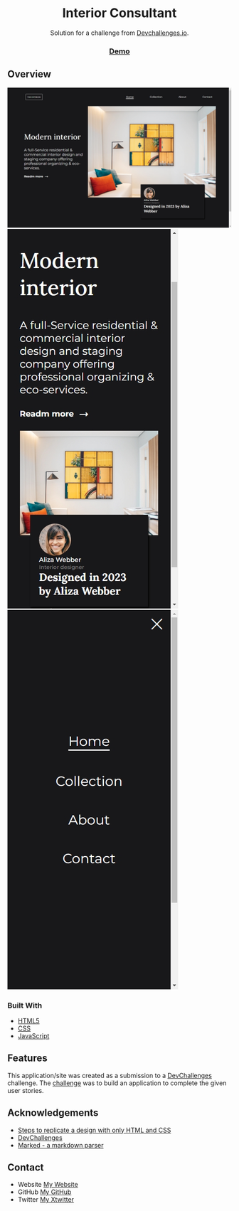 <!-- Please update value in the {}  -->

<h1 align="center">Interior Consultant</h1>

<div align="center">
   Solution for a challenge from  <a href="http://devchallenges.io" target="_blank">Devchallenges.io</a>.
</div>

<div align="center">
  <h3>
    <a href="https://johnarcila.github.io/interior-consultant/">
      Demo
    </a>
     
  </h3>
</div>


## Overview

![screenshot](https://github.com/JohnArcila/interior-consultant/blob/main/img/1.jpeg)
![screenshot](https://github.com/JohnArcila/interior-consultant/blob/main/img/3.jpeg)
![screenshot](https://github.com/JohnArcila/interior-consultant/blob/main/img/2.jpeg)




### Built With

<!-- This section should list any major frameworks that you built your project using. Here are a few examples.-->

- [HTML5](https://html5up.net/)
- [CSS](https://developer.mozilla.org/en-US/docs/Web/CSS)
- [JavaScript](https://www.javascript.com/)


## Features

<!-- List the features of your application or follow the template. Don't share the figma file here :) -->

This application/site was created as a submission to a [DevChallenges](https://devchallenges.io/challenges) challenge. The [challenge](https://devchallenges.io/challenges/wBunSb7FPrIepJZAg0sY) was to build an application to complete the given user stories.


## Acknowledgements

<!-- This section should list any articles or add-ons/plugins that helps you to complete the project. This is optional but it will help you in the future. For exmpale -->

- [Steps to replicate a design with only HTML and CSS](https://devchallenges-blogs.web.app/how-to-replicate-design/)
- [DevChallenges](https://devchallenges.io/challenges)
- [Marked - a markdown parser](https://github.com/chjj/marked)

## Contact

- Website [My Website](https://johnarcila.github.io/404-not-found/)
- GitHub [My GitHub](https://github.com/johnarcila)
- Twitter [My Xtwitter](https://twitter.com/_jimmy626_)
